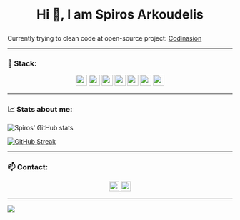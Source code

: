 # <p align="center">Hi :wave:, I am Spiros Arkoudelis
  </p>

Currently trying to clean code at open-source project: [Codinasion](https://github.com/codinasion)

***

### :memo: Stack:

<p align="center">
<img height="25" src="https://github.com/get-icon/geticon/blob/master/icons/java.svg">  <img height="25" src="https://github.com/get-icon/geticon/blob/master/icons/c.svg">  <img height="25" src="https://github.com/get-icon/geticon/blob/master/icons/python.svg"> <img height="25" src="https://github.com/get-icon/geticon/blob/master/icons/julia.svg">  <img height="25" src="https://github.com/get-icon/geticon/blob/master/icons/git.svg">  <img height="25" src="https://github.com/get-icon/geticon/blob/master/icons/linux-tux.svg">  <img height="25" src="https://github.com/get-icon/geticon/blob/master/icons/mysql.svg">
</p>

***

### :chart_with_upwards_trend: Stats about me:

![Spiros' GitHub stats](https://github-readme-stats.vercel.app/api?username=SpirosArk&show_icons=true&theme=tokyonight&count_private=true)

[![GitHub Streak](http://github-readme-streak-stats.herokuapp.com?user=SpirosArk&theme=tokyonight&date_format=j%20M%5B%20Y%5D)](https://git.io/streak-stats)

***

### :mailbox: Contact:

<p align="center">
<a target="_blank" href="https://www.linkedin.com/in/spiros-arkoudelis/">
<img alt="LinkdeIN" width="22px" src="https://cdn.jsdelivr.net/npm/simple-icons@v3/icons/linkedin.svg" />
</a><a target="_blank" href="mailto:sp.arkoudelis@gmail.com">
<img alt="Gmail" width="22px" src="https://cdn.jsdelivr.net/npm/simple-icons@v3/icons/gmail.svg" /></a>
</br>
</p>
  
***

![](https://komarev.com/ghpvc/?username=SpirosArk)

<!--
**SpirosArk/SpirosArk** is a ✨ _special_ ✨ repository because its `README.md` (this file) appears on your GitHub profile.

Here are some ideas to get you started:

- 🔭 I’m currently working on ...
- 🌱 I’m currently learning ...
- 👯 I’m looking to collaborate on ...
- 🤔 I’m looking for help with ...
- 💬 Ask me about ...
- 📫 How to reach me: ...
- 😄 Pronouns: ...
- ⚡ Fun fact: ...
:thought_balloon:
-->
